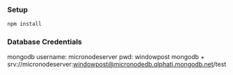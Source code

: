 ### Setup
```zsh
npm install
```

### Database Credentials
mongodb username: micronodeserver pwd: windowpost
mongodb + srv://micronodeserver:windowpost@micronodedb.qlphatj.mongodb.net/test
